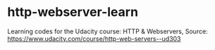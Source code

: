 # http-webserver-learn
Learning codes for the Udacity course: HTTP &amp; Webservers, Source: https://www.udacity.com/course/http-web-servers--ud303
